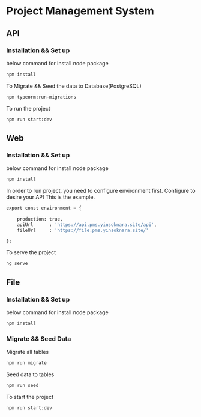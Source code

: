 # Project Management System
## API

### Installation && Set up
below command for install node package
```bash
npm install
```
To Migrate && Seed the data to Database(PostgreSQL)
```bash
npm typeorm:run-migrations
```
To run the project
```bash
npm run start:dev
```
## Web

### Installation && Set up
below command for install node package
```bash
npm install
```
In order to run project, you need to configure environment first. Configure to desire your API
This is the example.
```python
export const environment = {

    production: true,
    apiUrl      : 'https://api.pms.yinsoknara.site/api',
    fileUrl     : 'https://file.pms.yinsoknara.site/'

};
```
To serve the project
```bash
ng serve
```
## File

### Installation && Set up
below command for install node package
```bash
npm install
```
### Migrate && Seed Data
Migrate all tables
```bash
npm run migrate
```
Seed data to tables
```bash 
npm run seed
```
To start the project
```bash
npm run start:dev
```
